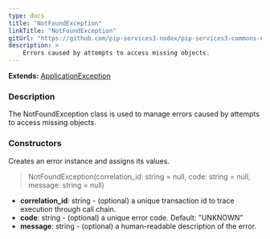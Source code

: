 ```yaml
---
type: docs
title: "NotFoundException"
linkTitle: "NotFoundException"
gitUrl: "https://github.com/pip-services3-nodex/pip-services3-commons-nodex"
description: >
    Errors caused by attempts to access missing objects.
---
```


**Extends:** [ApplicationException](../application_exception)

### Description

The NotFoundException class is used to manage errors caused by attempts to access missing objects.

### Constructors
Creates an error instance and assigns its values.

> NotFoundException(correlation_id: string = null, code: string = null, message: string = null)

- **correlation_id**: string - (optional) a unique transaction id to trace execution through call chain.
- **code**: string - (optional) a unique error code. Default: "UNKNOWN"
- **message**: string - (optional) a human-readable description of the error.

